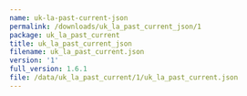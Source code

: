 ```yaml
---
name: uk-la-past-current-json
permalink: /downloads/uk_la_past_current_json/1
package: uk_la_past_current
title: uk_la_past_current_json
filename: uk_la_past_current.json
version: '1'
full_version: 1.6.1
file: /data/uk_la_past_current/1/uk_la_past_current.json
---
```

